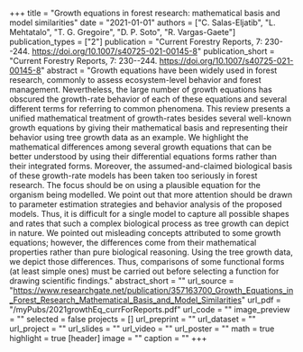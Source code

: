 +++
title = "Growth equations in forest research: mathematical basis and model similarities"
date = "2021-01-01"
authors = ["C. Salas-Eljatib", "L. Mehtatalo", "T. G. Gregoire", "D. P. Soto", "R. Vargas-Gaete"]
publication_types = ["2"]
publication = "Current Forestry Reports, 7: 230--244. https://doi.org/10.1007/s40725-021-00145-8"
publication_short = "Current Forestry Reports, 7: 230--244. https://doi.org/10.1007/s40725-021-00145-8"
abstract = "Growth equations have been widely used in forest research, commonly to assess ecosystem-level behavior and forest management. Nevertheless, the large number of growth equations has obscured the growth-rate behavior of each of these equations and several different terms for referring to common phenomena. This review presents a unified mathematical treatment of growth-rates besides several well-known growth equations by giving their mathematical basis and representing their behavior using tree growth data as an example. We highlight the mathematical differences among several growth equations that can be better understood by using their differential equations forms rather than their integrated forms. Moreover, the assumed-and-claimed biological basis of these growth-rate models has been taken too seriously in forest research. The focus should be on using a plausible equation for the organism being modelled. We point out that more attention should be drawn to parameter estimation strategies and behavior analysis of the proposed models. Thus, it is difficult for a single model to capture all possible shapes and rates that such a complex biological process as tree growth can depict in nature. We pointed out misleading concepts attributed to some growth equations; however, the differences come from their mathematical properties rather than pure biological reasoning. Using the tree growth data, we depict those differences. Thus, comparisons of some functional forms (at least simple ones) must be carried out before selecting a function for drawing scientific findings."
abstract_short = ""
url_source = "https://www.researchgate.net/publication/357163700_Growth_Equations_in_Forest_Research_Mathematical_Basis_and_Model_Similarities"
url_pdf = "/myPubs/2021growthEq_currForReports.pdf"
url_code = ""
image_preview = ""
selected = false
projects = []
url_preprint = ""
url_dataset = ""
url_project = ""
url_slides = ""
url_video = ""
url_poster = ""
math = true
highlight = true
[header]
image = ""
caption = ""
+++
